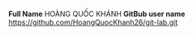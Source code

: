 **Full Name** HOÀNG QUỐC KHÁNH
**GitBub user name** https://github.com/HoangQuocKhanh26/git-lab.git

